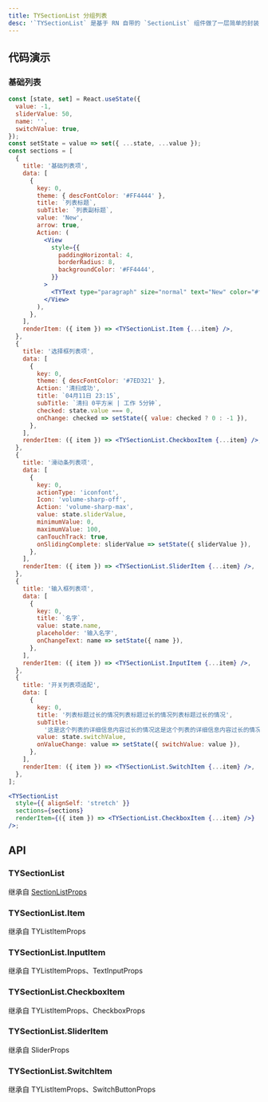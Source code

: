 ```yaml
---
title: TYSectionList 分组列表
desc: '`TYSectionList` 是基于 RN 自带的 `SectionList` 组件做了一层简单的封装，因此该组件可以复用所有 [SectionList 的属性](https://facebook.github.io/react-native/docs/sectionlist#props)。<br/>在需要列表的情况下只需要传递 `sections` 即可定制对应列表项，其中如果有 `title` 字段则会有默认的 `SectionHeader` ，另外其中的 `data` 中的所有值将会被作为 `props` 传递给 `TYSectionList.Item` 组件。<br/>如果需要定制列表项，给 `TYSectionList` 覆盖 `renderItem` 即可，如果某一区块的列表项需要定制则可以给 `sections` 中添加 `renderItem` 给该区块定制列表项，如果列表项中只有单独几个项需要定制，那么您甚至可以在 `data` 字段里面传入 `renderItem` 定制该列表项组件。'
---
```


## 代码演示

### 基础列表

```jsx
const [state, set] = React.useState({
  value: -1,
  sliderValue: 50,
  name: '',
  switchValue: true,
});
const setState = value => set({ ...state, ...value });
const sections = [
  {
    title: '基础列表项',
    data: [
      {
        key: 0,
        theme: { descFontColor: '#FF4444' },
        title: `列表标题`,
        subTitle: `列表副标题`,
        value: 'New',
        arrow: true,
        Action: (
          <View
            style={{
              paddingHorizontal: 4,
              borderRadius: 8,
              backgroundColor: '#FF4444',
            }}
          >
            <TYText type="paragraph" size="normal" text="New" color="#fff" />
          </View>
        ),
      },
    ],
    renderItem: ({ item }) => <TYSectionList.Item {...item} />,
  },
  {
    title: '选择框列表项',
    data: [
      {
        key: 0,
        theme: { descFontColor: '#7ED321' },
        Action: '清扫成功',
        title: `04月11日 23:15`,
        subTitle: `清扫 0平方米 | 工作 5分钟`,
        checked: state.value === 0,
        onChange: checked => setState({ value: checked ? 0 : -1 }),
      },
    ],
    renderItem: ({ item }) => <TYSectionList.CheckboxItem {...item} />,
  },
  {
    title: '滑动条列表项',
    data: [
      {
        key: 0,
        actionType: 'iconfont',
        Icon: 'volume-sharp-off',
        Action: 'volume-sharp-max',
        value: state.sliderValue,
        minimumValue: 0,
        maximumValue: 100,
        canTouchTrack: true,
        onSlidingComplete: sliderValue => setState({ sliderValue }),
      },
    ],
    renderItem: ({ item }) => <TYSectionList.SliderItem {...item} />,
  },
  {
    title: '输入框列表项',
    data: [
      {
        key: 0,
        title: `名字`,
        value: state.name,
        placeholder: '输入名字',
        onChangeText: name => setState({ name }),
      },
    ],
    renderItem: ({ item }) => <TYSectionList.InputItem {...item} />,
  },
  {
    title: '开关列表项适配',
    data: [
      {
        key: 0,
        title: '列表标题过长的情况列表标题过长的情况列表标题过长的情况',
        subTitle:
          '这是这个列表的详细信息内容过长的情况这是这个列表的详细信息内容过长的情况',
        value: state.switchValue,
        onValueChange: value => setState({ switchValue: value }),
      },
    ],
    renderItem: ({ item }) => <TYSectionList.SwitchItem {...item} />,
  },
];

<TYSectionList
  style={{ alignSelf: 'stretch' }}
  sections={sections}
  renderItem={({ item }) => <TYSectionList.CheckboxItem {...item} />}
/>;
```

## API

### TYSectionList

继承自 [SectionListProps](https://reactnative.dev/docs/sectionlist#props)

<API name="TYSectionListProps"></API>

### TYSectionList.Item

继承自 <HLink to="TYListItem">TYListItemProps</HLink>

<API name="TYListItemProps"></API>

### TYSectionList.InputItem

继承自 <HLink to="TYListItem#api">TYListItemProps</HLink>、<HLink to="https://reactnative.dev/docs/textinput#props">TextInputProps</HLink>

<API name="TYSectionInputProps"></API>

### TYSectionList.CheckboxItem

继承自 <HLink to="TYListItem#api">TYListItemProps</HLink>、<HLink to="Checkbox#api">CheckboxProps</HLink>

<API name="TYListItemProps"></API>

### TYSectionList.SliderItem

继承自 <HLink to="Slider#api">SliderProps</HLink>

<API name="TYSectionSliderProps"></API>

### TYSectionList.SwitchItem

继承自 <HLink to="TYListItem#api">TYListItemProps</HLink>、<HLink to="SwitchButton#api">SwitchButtonProps</HLink>
